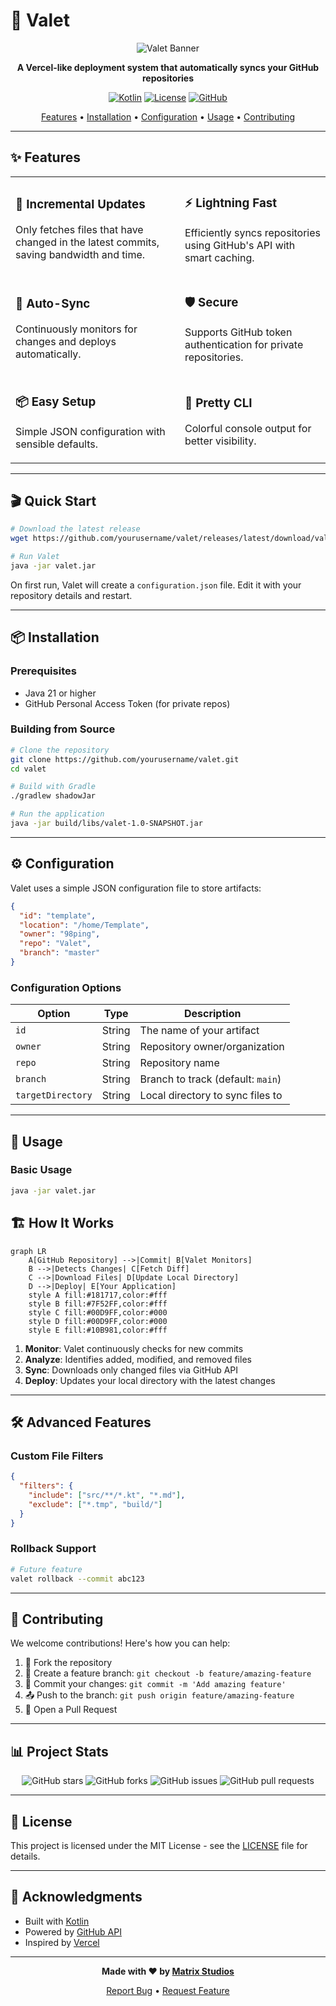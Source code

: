 # 🚄 Valet

<div align="center">

![Valet Banner](https://via.placeholder.com/1200x300/000000/00D9FF?text=Valet+%7C+Lightning+Fast+GitHub+Deployments)

**A Vercel-like deployment system that automatically syncs your GitHub repositories**

[![Kotlin](https://img.shields.io/badge/Kotlin-2.2.0-7F52FF?style=for-the-badge&logo=kotlin&logoColor=white)](https://kotlinlang.org/)
[![License](https://img.shields.io/badge/License-MIT-green?style=for-the-badge)](LICENSE)
[![GitHub](https://img.shields.io/badge/GitHub-API-181717?style=for-the-badge&logo=github&logoColor=white)](https://docs.github.com/en/rest)

[Features](#-features) • [Installation](#-installation) • [Configuration](#-configuration) • [Usage](#-usage) • [Contributing](#-contributing)

</div>

---

## ✨ Features

<table>
<tr>
<td>

### 🎯 **Incremental Updates**
Only fetches files that have changed in the latest commits, saving bandwidth and time.

</td>
<td>

### ⚡ **Lightning Fast**
Efficiently syncs repositories using GitHub's API with smart caching.

</td>
</tr>
<tr>
<td>

### 🔄 **Auto-Sync**
Continuously monitors for changes and deploys automatically.

</td>
<td>

### 🛡️ **Secure**
Supports GitHub token authentication for private repositories.

</td>
</tr>
<tr>
<td>

### 📦 **Easy Setup**
Simple JSON configuration with sensible defaults.

</td>
<td>

### 🌈 **Pretty CLI**
Colorful console output for better visibility.

</td>
</tr>
</table>

---

## 🎬 Quick Start

```bash
# Download the latest release
wget https://github.com/yourusername/valet/releases/latest/download/valet.jar

# Run Valet
java -jar valet.jar
```

On first run, Valet will create a `configuration.json` file. Edit it with your repository details and restart.

---

## 📦 Installation

### Prerequisites

- Java 21 or higher
- GitHub Personal Access Token (for private repos)

### Building from Source

```bash
# Clone the repository
git clone https://github.com/yourusername/valet.git
cd valet

# Build with Gradle
./gradlew shadowJar

# Run the application
java -jar build/libs/valet-1.0-SNAPSHOT.jar
```

---

## ⚙️ Configuration

Valet uses a simple JSON configuration file to store artifacts:

```json
{
  "id": "template",
  "location": "/home/Template",
  "owner": "98ping",
  "repo": "Valet",
  "branch": "master"
}
```

### Configuration Options

| Option            | Type | Description                              |
|-------------------|------|------------------------------------------|
| `id`               | String | The name of your artifact                |
| `owner`           | String | Repository owner/organization            |
| `repo`            | String | Repository name                          |
| `branch`          | String | Branch to track (default: `main`)        |
| `targetDirectory` | String | Local directory to sync files to         |

---

## 🎯 Usage

### Basic Usage

```bash
java -jar valet.jar
```

## 🏗️ How It Works

```mermaid
graph LR
    A[GitHub Repository] -->|Commit| B[Valet Monitors]
    B -->|Detects Changes| C[Fetch Diff]
    C -->|Download Files| D[Update Local Directory]
    D -->|Deploy| E[Your Application]
    style A fill:#181717,color:#fff
    style B fill:#7F52FF,color:#fff
    style C fill:#00D9FF,color:#000
    style D fill:#00D9FF,color:#000
    style E fill:#10B981,color:#fff
```

1. **Monitor**: Valet continuously checks for new commits
2. **Analyze**: Identifies added, modified, and removed files
3. **Sync**: Downloads only changed files via GitHub API
4. **Deploy**: Updates your local directory with the latest changes

---

## 🛠️ Advanced Features

### Custom File Filters

```json
{
  "filters": {
    "include": ["src/**/*.kt", "*.md"],
    "exclude": ["*.tmp", "build/"]
  }
}
```

### Rollback Support

```bash
# Future feature
valet rollback --commit abc123
```

---

## 🤝 Contributing

We welcome contributions! Here's how you can help:

1. 🍴 Fork the repository
2. 🔧 Create a feature branch: `git checkout -b feature/amazing-feature`
3. 💾 Commit your changes: `git commit -m 'Add amazing feature'`
4. 📤 Push to the branch: `git push origin feature/amazing-feature`
5. 🎉 Open a Pull Request

---

## 📊 Project Stats

<div align="center">

![GitHub stars](https://img.shields.io/github/stars/yourusername/valet?style=social)
![GitHub forks](https://img.shields.io/github/forks/yourusername/valet?style=social)
![GitHub issues](https://img.shields.io/github/issues/yourusername/valet)
![GitHub pull requests](https://img.shields.io/github/issues-pr/yourusername/valet)

</div>

---

## 📝 License

This project is licensed under the MIT License - see the [LICENSE](LICENSE) file for details.

---

## 🙏 Acknowledgments

- Built with [Kotlin](https://kotlinlang.org/)
- Powered by [GitHub API](https://docs.github.com/en/rest)
- Inspired by [Vercel](https://vercel.com/)

---

<div align="center">

**Made with ❤️ by [Matrix Studios](https://matrixstudios.ltd)**

[Report Bug](https://github.com/yourusername/valet/issues) • [Request Feature](https://github.com/yourusername/valet/issues)

</div>